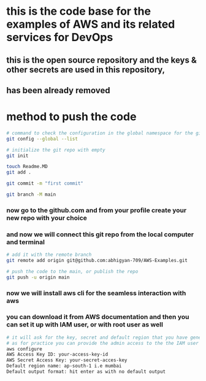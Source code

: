 # this is the code base for the examples of AWS and its related services for DevOps

## this is the open source repository and the keys & other secrets are used in this repository,
## has been already removed

# method to push the code

```bash
# command to check the configuration in the global namespace for the github
git config --global --list

# initialize the git repo with empty 
git init

touch Readme.MD
git add .

git commit -m "first commit"

git branch -M main
```

### now go to the github.com and from your profile create your new repo with your choice
### and now we will connect this git repo from the local computer and terminal
```bash 
# add it with the remote branch
git remote add origin git@github.com:abhigyan-709/AWS-Examples.git

# push the code to the main, or publish the repo
git push -u origin main
```

### now we will install aws cli for the seamless interaction with aws
### you can download it from AWS documentation and then you can set it up with IAM user, or with root user as well

```bash
# it will ask for the key, secret and default region that you have generated from your IAM user
# as for practice you can provide the admin access to the the IAM user that you have created.
aws configure
AWS Access Key ID: your-access-key-id 
AWS Secret Access Key: your-secret-acces-key 
Default region name: ap-south-1 i.e mumbai 
Default output format: hit enter as with no default output
```



